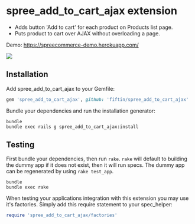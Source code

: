 spree_add_to_cart_ajax extension
==================

* Adds button 'Add to cart' for each product on Products list page.
* Puts product to cart over AJAX without overloading a page.

Demo: https://spreecommerce-demo.herokuapp.com/

<img src="https://cloud.githubusercontent.com/assets/914224/12694844/1e0b73e6-c764-11e5-8836-d8c2d49a797c.png" />

Installation
------------

Add spree_add_to_cart_ajax to your Gemfile:

```ruby
gem 'spree_add_to_cart_ajax', github: 'fiftin/spree_add_to_cart_ajax'
```

Bundle your dependencies and run the installation generator:

```shell
bundle
bundle exec rails g spree_add_to_cart_ajax:install
```

Testing
-------

First bundle your dependencies, then run `rake`. `rake` will default to building the dummy app if it does not exist, then it will run specs. The dummy app can be regenerated by using `rake test_app`.

```shell
bundle
bundle exec rake
```

When testing your applications integration with this extension you may use it's factories.
Simply add this require statement to your spec_helper:

```ruby
require 'spree_add_to_cart_ajax/factories'
```
